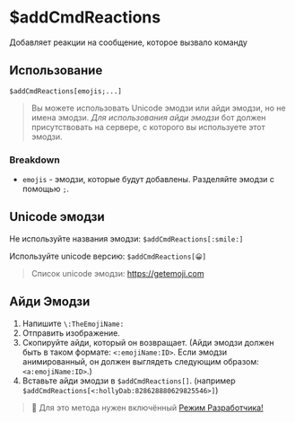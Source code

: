 # $addCmdReactions
Добавляет реакции на сообщение, которое вызвало команду

## Использование
```
$addCmdReactions[emojis;...]
```
>  Вы можете использовать Unicode эмодзи или айди эмодзи, но не имена эмодзи. *Для использования айди эмодзи* бот должен присутствовать на сервере, с которого вы используете этот эмодзи.
### Breakdown
- `emojis` - эмодзи, которые будут добавлены. Разделяйте эмодзи с помощью `;`.

## Unicode эмодзи
Не используйте названия эмодзи: `$addCmdReactions[:smile:]`

Используйте unicode версию: `$addCmdReactions[😀]`

> Список unicode эмодзи: https://getemoji.com
 
## Айди Эмодзи
1. Напишите `\:TheEmojiName:`
2. Отправить изображение.
3. Скопируйте айди, который он возвращает. (Айди эмодзи должен быть в таком формате: `<:emojiName:ID>`. Если эмодзи анимированный, он должен выглядеть следующим образом: `<a:emojiName:ID>`.)
4. Вставьте айди эмодзи в `$addCmdReactions[]`. (например `$addCmdReactions[<:hollyDab:828628880629825546>]`)

> 📝 Для это метода нужен включённый [Режим Разработчика!](https://support.discord.com/hc/en-us/articles/206346498-Where-can-I-find-my-User-Server-Message-ID-)
